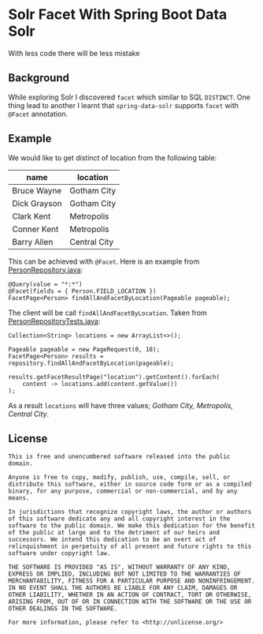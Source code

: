 # Solr Facet With Spring Boot Data Solr
With less code there will be less mistake

## Background
While exploring Solr I discovered `facet` which similar to SQL `DISTINCT`. One thing lead to another I learnt that `spring-data-solr` supports `facet` with `@Facet` annotation.

## Example
We would like to get distinct of location from the following table:

name         | location
-------------|-------------
Bruce Wayne  | Gotham City
Dick Grayson | Gotham City
Clark Kent   | Metropolis
Conner Kent  | Metropolis
Barry Allen  | Central City

This can be achieved with `@Facet`. Here is an example from [PersonRepository.java](src/main/java/my/zin/rashidi/data/solr/domain/PersonRepository.java):

```
@Query(value = "*:*")
@Facet(fields = { Person.FIELD_LOCATION })
FacetPage<Person> findAllAndFacetByLocation(Pageable pageable);
```

The client will be call `findAllAndFacetByLocation`. Taken from [PersonRepositoryTests.java](src/test/java/my/zin/rashidi/data/solr/domain/PersonRepositoryTests.java):

```
Collection<String> locations = new ArrayList<>();

Pageable pageable = new PageRequest(0, 10);
FacetPage<Person> results = repository.findAllAndFacetByLocation(pageable);

results.getFacetResultPage("location").getContent().forEach(
    content -> locations.add(content.getValue())
);
```

As a result `locations` will have three values; _Gotham City, Metropolis, Central City_.

## License
```
This is free and unencumbered software released into the public domain.

Anyone is free to copy, modify, publish, use, compile, sell, or
distribute this software, either in source code form or as a compiled
binary, for any purpose, commercial or non-commercial, and by any
means.

In jurisdictions that recognize copyright laws, the author or authors
of this software dedicate any and all copyright interest in the
software to the public domain. We make this dedication for the benefit
of the public at large and to the detriment of our heirs and
successors. We intend this dedication to be an overt act of
relinquishment in perpetuity of all present and future rights to this
software under copyright law.

THE SOFTWARE IS PROVIDED "AS IS", WITHOUT WARRANTY OF ANY KIND,
EXPRESS OR IMPLIED, INCLUDING BUT NOT LIMITED TO THE WARRANTIES OF
MERCHANTABILITY, FITNESS FOR A PARTICULAR PURPOSE AND NONINFRINGEMENT.
IN NO EVENT SHALL THE AUTHORS BE LIABLE FOR ANY CLAIM, DAMAGES OR
OTHER LIABILITY, WHETHER IN AN ACTION OF CONTRACT, TORT OR OTHERWISE,
ARISING FROM, OUT OF OR IN CONNECTION WITH THE SOFTWARE OR THE USE OR
OTHER DEALINGS IN THE SOFTWARE.

For more information, please refer to <http://unlicense.org/>
```
